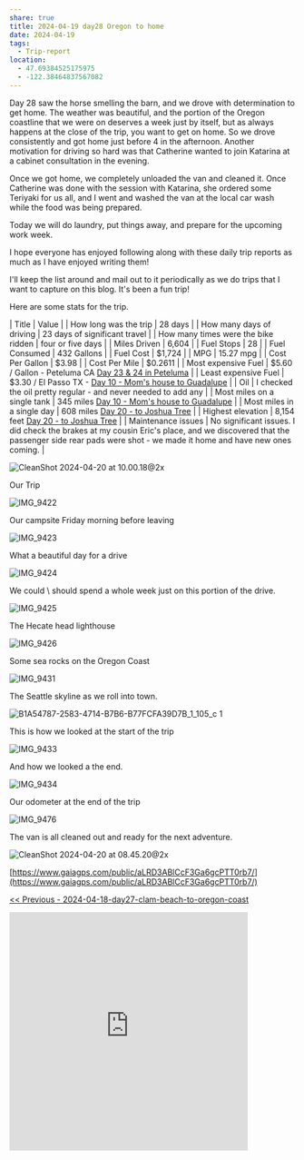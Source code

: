 ```yaml
---
share: true
title: 2024-04-19 day28 Oregon to home
date: 2024-04-19
tags:
  - Trip-report
location:
  - 47.69384525175975
  - -122.38464837567082
---
```


Day 28 saw the horse smelling the barn, and we drove with determination to get home.  The weather was beautiful, and the portion of the Oregon coastline that we were on deserves a week just by itself, but as always happens at the close of the trip, you want to get on home.  So we drove consistently and got home just before 4 in the afternoon.  Another motivation for driving so hard was that Catherine wanted to join Katarina at a cabinet consultation in the evening.

Once we got home, we completely unloaded the van and cleaned it.  Once Catherine was done with the session with Katarina, she ordered some Teriyaki for us all, and I went and washed the van at the local car wash while the food was being prepared.

Today we will do laundry, put things away, and prepare for the upcoming work week.  

I hope everyone has enjoyed following along with these daily trip reports as much as I have enjoyed writing them!   

I'll keep the list around and mail out to it periodically as we do trips that I want to capture on this blog.  It's been a fun trip!

Here are some stats for the trip.




| Title                               | Value                                                                                                                                                                                |
| How long was the trip               | 28 days                                                                                                                                                                              |
| How many days of driving            | 23 days of significant travel                                                                                                                                                        |
| How many times were the bike ridden | four or five days                                                                                                                                                                    |
| Miles Driven                        | 6,604                                                                                                                                                                                |
| Fuel Stops                          | 28                                                                                                                                                                                   |
| Fuel Consumed                       | 432 Gallons                                                                                                                                                                          |
| Fuel Cost                           | $1,724                                                                                                                                                                               |
| MPG                                 | 15.27 mpg                                                                                                                                                                            |
| Cost Per Gallon                     | $3.98                                                                                                                                                                                |
| Cost Per Mile                       | $0.2611                                                                                                                                                                              |
| Most expensive Fuel                 | $5.60 / Gallon - Peteluma CA [Day 23 & 24 in Peteluma](./2024-04-15-day23-and-24---petaluma-with-eric-and-dillon-beach.md)                                                 |
| Least expensive Fuel                | $3.30 / El Passo TX - [Day 10 - Mom's house to Guadalupe](./2024-04-01-day10---moms-house-to-guadalupe-mountains-national-park.md)                                         |
| Oil                                 | I checked the oil pretty regular - and never needed to add any                                                                                                                       |
| Most miles on a single tank         | 345 miles [Day 10 - Mom's house to Guadalupe](./2024-04-01-day10---moms-house-to-guadalupe-mountains-national-park.md)                                                     |
| Most miles in a single day          | 608 miles [Day 20 - to Joshua Tree](./2024-04-11-day20-white-sands-area-to-joshua-tree.md)                                                                                 |
| Highest elevation                   | 8,154 feet [Day 20 - to Joshua Tree](./2024-04-11-day20-white-sands-area-to-joshua-tree.md)                                                                                |
| Maintenance issues                  | No significant issues.   I did check the brakes at my cousin Eric's place, and we discovered that the passenger side rear pads were shot - we made it home and have new ones coming. |


![CleanShot 2024-04-20 at 10.00.18@2x](../attachments/CleanShot%202024-04-20%20at%2010.00.18@2x.png)

Our Trip

![IMG_9422](../attachments/IMG_9422.jpeg)

Our campsite Friday morning before leaving

![IMG_9423](../attachments/IMG_9423.jpeg)

What a beautiful day for a drive

![IMG_9424](../attachments/IMG_9424.jpeg)

We could \ should spend a whole week just on this portion of the drive.

![IMG_9425](../attachments/IMG_9425.jpeg)

The Hecate head lighthouse

![IMG_9426](../attachments/IMG_9426.jpeg)

Some sea rocks on the Oregon Coast

![IMG_9431](../attachments/IMG_9431.jpeg)

The Seattle skyline as we roll into town.


![B1A54787-2583-4714-B7B6-B77FCFA39D7B_1_105_c 1](../attachments/B1A54787-2583-4714-B7B6-B77FCFA39D7B_1_105_c%201.jpeg)

This is how we looked at the start of the trip

![IMG_9433](../attachments/IMG_9433.jpeg)

And how we looked a the end.

![IMG_9434](../attachments/IMG_9434.jpeg)

Our odometer at the end of the trip

![IMG_9476](../attachments/IMG_9476.jpeg)

The van is all cleaned out and ready for the next adventure.

![CleanShot 2024-04-20 at 08.45.20@2x](../attachments/CleanShot%202024-04-20%20at%2008.45.20@2x.png)

[https://www.gaiagps.com/public/aLRD3ABlCcF3Ga6gcPTT0rb7/](https://www.gaiagps.com/public/aLRD3ABlCcF3Ga6gcPTT0rb7/)

[<< Previous - 2024-04-18-day27-clam-beach-to-oregon-coast](./2024-04-18-day27-clam-beach-to-oregon-coast.md)

<iframe src="https://www.gaiagps.com/public/aLRD3ABlCcF3Ga6gcPTT0rb7/?embed=True" style="border:none; overflow-y: hidden; background-color:white; min-width: 320px; max-width:420px; width:100%; height: 420px;" seamless />

